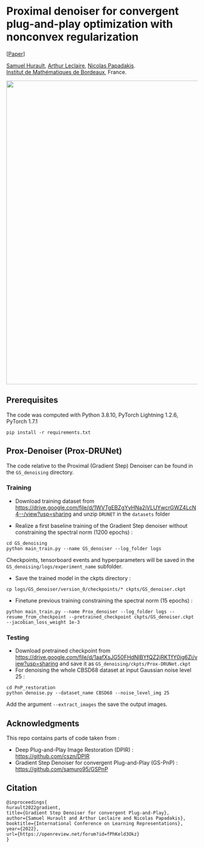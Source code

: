 # Proximal denoiser for convergent plug-and-play optimization with nonconvex regularization

[[Paper](https://arxiv.org/abs/2201.13256)]

[Samuel Hurault](https://www.math.u-bordeaux.fr/~shurault/), [Arthur Leclaire](https://www.math.u-bordeaux.fr/~aleclaire/), [Nicolas Papadakis](https://www.math.u-bordeaux.fr/~npapadak/). \
[Institut de Mathématiques de Bordeaux](https://www.math.u-bordeaux.fr/imb/spip.php), France.

<img src="images/results.png" width="800px"/> 

## Prerequisites


The code was computed with Python 3.8.10, PyTorch Lightning 1.2.6, PyTorch 1.7.1

```
pip install -r requirements.txt
```

## Prox-Denoiser (Prox-DRUNet)

The code relative to the Proximal (Gradient Step) Denoiser can be found in the ```GS_denoising``` directory.

### Training 

- Download training dataset from https://drive.google.com/file/d/1WVTgEBZgYyHNa2iVLUYwcrGWZ4LcN4--/view?usp=sharing and unzip ```DRUNET``` in the ```datasets``` folder

- Realize a first baseline training of the Gradient Step denoiser without constraining the spectral norm (1200 epochs) :
```
cd GS_denoising
python main_train.py --name GS_denoiser --log_folder logs
```
Checkpoints, tensorboard events and hyperparameters will be saved in the ```GS_denoising/logs/experiment_name``` subfolder. 

- Save the trained model in the ckpts directory :  
```
cp logs/GS_denoiser/version_0/checkpoints/* ckpts/GS_denoiser.ckpt
```

- Finetune previous training constraining the spectral norm (15 epochs) : 
```
python main_train.py --name Prox_denoiser --log_folder logs --resume_from_checkpoint --pretrained_checkpoint ckpts/GS_denoiser.ckpt --jacobian_loss_weight 1e-3 
```


### Testing 

- Download pretrained checkpoint from https://drive.google.com/file/d/1aafXsJG50FHdNIBYfQZ2jRKTfY0ig6Zi/view?usp=sharing and save it as ```GS_denoising/ckpts/Prox-DRUNet.ckpt```
- For denoising the whole CBSD68 dataset at input Gaussian noise level 25 :
```
cd PnP_restoration
python denoise.py --dataset_name CBSD68 --noise_level_img 25
```
Add the argument ```--extract_images``` the save the output images.




## Acknowledgments

This repo contains parts of code taken from : 
- Deep Plug-and-Play Image Restoration (DPIR) : https://github.com/cszn/DPIR 
- Gradient Step Denoiser for convergent Plug-and-Play (GS-PnP) : https://github.com/samuro95/GSPnP

## Citation 
```
@inproceedings{
hurault2022gradient,
title={Gradient Step Denoiser for convergent Plug-and-Play},
author={Samuel Hurault and Arthur Leclaire and Nicolas Papadakis},
booktitle={International Conference on Learning Representations},
year={2022},
url={https://openreview.net/forum?id=fPhKeld3Okz}
}

```
